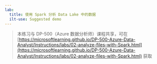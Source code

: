 ```yaml
---
lab:
  title: 使用 Spark 分析 Data Lake 中的数据
  ilt-use: Suggested demo
---
```


> 本练习与 DP-500（Azure 数据分析师）课程共享，可在 [https://microsoftlearning.github.io/DP-500-Azure-Data-Analyst/Instructions/labs/02-analyze-files-with-Spark.html](https://microsoftlearning.github.io/DP-500-Azure-Data-Analyst/Instructions/labs/02-analyze-files-with-Spark.html) 获取